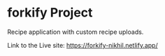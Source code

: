 # forkify Project

Recipe application with custom recipe uploads.

Link to the Live site: https://forkify-nikhil.netlify.app/
